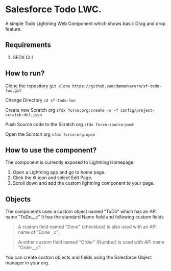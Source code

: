 # Salesforce Todo LWC.
A simple Todo Lightning Web Component which shows basic Drag and drop feature.

## Requirements
1. SFDX CLI

## How to run?
Clone the repository
`git clone https://github.com/damankarora/sf-todo-lwc.git`

Change Directory
`cd sf-todo-lwc`

Create new Scratch org
`sfdx force:org:create -s -f config/project-scratch-def.json`

Push Source code to the Scratch org
`sfdx force:source:push`

Open the Scratch org
`sfdx force:org:open`

## How to use the component?

The component is currently exposed to Lightning Homepage. 
1. Open a Lightning app and go to home page.
2. Click the ⚙️ icon and select Edit Page.
3. Scroll down and add the custom lightning component to your page.

## Objects
The components uses a custom object named "ToDo" which has an API name "ToDo__c" It has the standard Name field and following custom fields
> A custom field named "Done" (checkbox) is also used with an API name of "Done__c". 

> Another custom field named "Order" (Number) is used with API name "Order__c".

You can create custom objects and fields using the Salesforce Object manager in your org.
